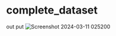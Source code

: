 # complete_dataset
out put 
![Screenshot 2024-03-11 025200](https://github.com/prajwalpmaske/complete_dataset/assets/114854119/25c23a4e-fbb2-45d0-bb1f-466881cc7d6f)
